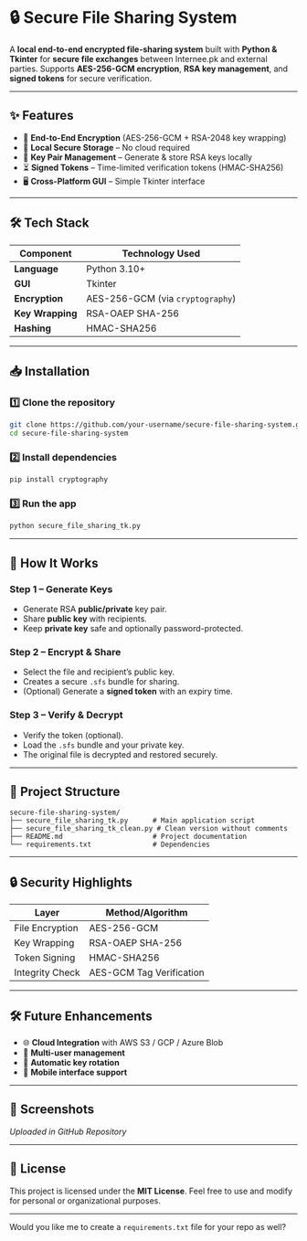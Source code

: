 # **🔒 Secure File Sharing System**

A **local end-to-end encrypted file-sharing system** built with **Python & Tkinter** for **secure file exchanges** between Internee.pk and external parties.
Supports **AES-256-GCM encryption**, **RSA key management**, and **signed tokens** for secure verification.

---

## **✨ Features**

* 🔐 **End-to-End Encryption** (AES-256-GCM + RSA-2048 key wrapping)
* 💾 **Local Secure Storage** – No cloud required
* 🔑 **Key Pair Management** – Generate & store RSA keys locally
* ⏳ **Signed Tokens** – Time-limited verification tokens (HMAC-SHA256)
* 🖥 **Cross-Platform GUI** – Simple Tkinter interface

---

## **🛠️ Tech Stack**

| Component        | Technology Used                  |
| ---------------- | -------------------------------- |
| **Language**     | Python 3.10+                     |
| **GUI**          | Tkinter                          |
| **Encryption**   | AES-256-GCM (via `cryptography`) |
| **Key Wrapping** | RSA-OAEP SHA-256                 |
| **Hashing**      | HMAC-SHA256                      |

---

## **📥 Installation**

### **1️⃣ Clone the repository**

```bash
git clone https://github.com/your-username/secure-file-sharing-system.git
cd secure-file-sharing-system
```

### **2️⃣ Install dependencies**

```bash
pip install cryptography
```

### **3️⃣ Run the app**

```bash
python secure_file_sharing_tk.py
```

---

## **🚀 How It Works**

### **Step 1 – Generate Keys**

* Generate RSA **public/private** key pair.
* Share **public key** with recipients.
* Keep **private key** safe and optionally password-protected.

### **Step 2 – Encrypt & Share**

* Select the file and recipient’s public key.
* Creates a secure `.sfs` bundle for sharing.
* (Optional) Generate a **signed token** with an expiry time.

### **Step 3 – Verify & Decrypt**

* Verify the token (optional).
* Load the `.sfs` bundle and your private key.
* The original file is decrypted and restored securely.

---

## **📂 Project Structure**

```
secure-file-sharing-system/
├── secure_file_sharing_tk.py      # Main application script
├── secure_file_sharing_tk_clean.py # Clean version without comments
├── README.md                      # Project documentation
└── requirements.txt               # Dependencies
```

---

## **🔒 Security Highlights**

| Layer           | Method/Algorithm         |
| --------------- | ------------------------ |
| File Encryption | AES-256-GCM              |
| Key Wrapping    | RSA-OAEP SHA-256         |
| Token Signing   | HMAC-SHA256              |
| Integrity Check | AES-GCM Tag Verification |

---

## **🛠 Future Enhancements**

* 🌐 **Cloud Integration** with AWS S3 / GCP / Azure Blob
* 👥 **Multi-user management**
* 🔄 **Automatic key rotation**
* 📱 **Mobile interface support**

---

## **📸 Screenshots**

*Uploaded in GitHub Repository*

---

## **📜 License**

This project is licensed under the **MIT License**. Feel free to use and modify for personal or organizational purposes.

---

Would you like me to create a `requirements.txt` file for your repo as well?
